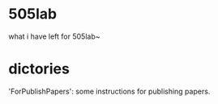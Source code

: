 # 505lab
what i have left for 505lab~

# dictories
'ForPublishPapers': some instructions for publishing papers.
